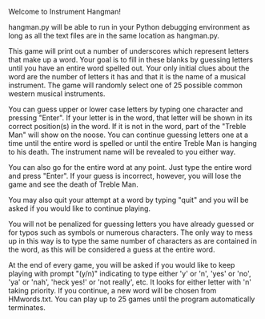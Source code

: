 Welcome to Instrument Hangman!

hangman.py will be able to run in your Python debugging environment as long as all the text files are in the same location as hangman.py.

This game will print out a number of underscores which represent letters that make up a word. Your goal is to fill in these blanks by guessing letters until you have an entire word spelled out. Your only initial clues about the word are the number of letters it has and that it is the name of a musical instrument. The game will randomly select one of 25 possible common western musical instruments.

You can guess upper or lower case letters by typing one character and pressing "Enter". If your letter is in the word, that letter will be shown in its correct position(s) in the word. If it is not in the word, part of the "Treble Man" will show on the noose. You can continue guessing letters one at a time until the entire word is spelled or until the entire Treble Man is hanging to his death. The instrument name will be revealed to you either way.

You can also go for the entire word at any point. Just type the entire word and press "Enter". If your guess is incorrect, however, you will lose the game and see the death of Treble Man.

You may also quit your attempt at a word by typing "quit" and you will be asked if you would like to continue playing.

You will not be penalized for guessing letters you have already guessed or for typos such as symbols or numerous characters. The only way to mess up in this way is to type the same number of characters as are contained in the word, as this will be considered a guess at the entire word.

At the end of every game, you will be asked if you would like to keep playing with prompt "(y/n)" indicating to type either 'y' or 'n', 'yes' or 'no', 'ya' or 'nah', 'heck yes!' or 'not really', etc. It looks for either letter with 'n' taking priority. If you continue, a new word will be chosen from HMwords.txt. You can play up to 25 games until the program automatically terminates.
